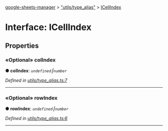 [google-sheets-manager](../README.md) > ["utils/type_alias"](../modules/_utils_type_alias_.md) > [ICellIndex](../interfaces/_utils_type_alias_.icellindex.md)



# Interface: ICellIndex


## Properties
<a id="colindex"></a>

### «Optional» colIndex

**●  colIndex**:  *`undefined`⎮`number`* 

*Defined in [utils/type_alias.ts:7](https://github.com/AbdelrahmanRamadan/google-sheets-manager/blob/d86bb83/src/utils/type_alias.ts#L7)*





___

<a id="rowindex"></a>

### «Optional» rowIndex

**●  rowIndex**:  *`undefined`⎮`number`* 

*Defined in [utils/type_alias.ts:6](https://github.com/AbdelrahmanRamadan/google-sheets-manager/blob/d86bb83/src/utils/type_alias.ts#L6)*





___


